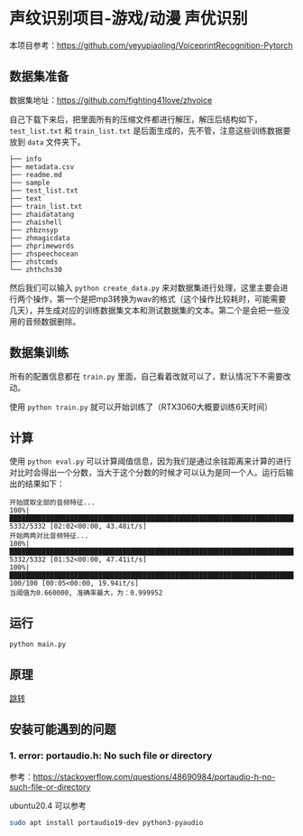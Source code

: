 # 声纹识别项目-游戏/动漫 声优识别

本项目参考：https://github.com/yeyupiaoling/VoiceprintRecognition-Pytorch

## 数据集准备

数据集地址：https://github.com/fighting41love/zhvoice

自己下载下来后，把里面所有的压缩文件都进行解压，解压后结构如下，`test_list.txt` 和 `train_list.txt` 是后面生成的，先不管，注意这些训练数据要放到 `data` 文件夹下。

```
├── info
├── metadata.csv
├── readme.md
├── sample
├── test_list.txt
├── text
├── train_list.txt
├── zhaidatatang
├── zhaishell
├── zhbznsyp
├── zhmagicdata
├── zhprimewords
├── zhspeechocean
├── zhstcmds
└── zhthchs30
```

然后我们可以输入 `python create_data.py` 来对数据集进行处理，这里主要会进行两个操作，第一个是把mp3转换为wav的格式（这个操作比较耗时，可能需要几天），并生成对应的训练数据集文本和测试数据集的文本。第二个是会把一些没用的音频数据删除。

## 数据集训练

所有的配置信息都在 `train.py` 里面，自己看着改就可以了，默认情况下不需要改动。

使用 `python train.py` 就可以开始训练了（RTX3060大概要训练6天时间）

## 计算

使用 `python eval.py` 可以计算阈值信息，因为我们是通过余铉距离来计算的进行对比时会得出一个分数，当大于这个分数的时候才可以认为是同一个人。运行后输出的结果如下：

```
开始提取全部的音频特征...
100%|████████████████████████████████████████████████████████████████████████████████████████████████████████████████████████████████████████████████████████████████████████████████████████████████████████████████████████████████████████████████████████████| 5332/5332 [02:02<00:00, 43.48it/s]
开始两两对比音频特征...
100%|████████████████████████████████████████████████████████████████████████████████████████████████████████████████████████████████████████████████████████████████████████████████████████████████████████████████████████████████████████████████████████████| 5332/5332 [01:52<00:00, 47.41it/s]
100%|██████████████████████████████████████████████████████████████████████████████████████████████████████████████████████████████████████████████████████████████████████████████████████████████████████████████████████████████████████████████████████████████| 100/100 [00:05<00:00, 19.94it/s]
当阈值为0.660000, 准确率最大，为：0.999952
```

## 运行

```bash
python main.py
```

## 原理

[跳转](./study.md)


## 安装可能遇到的问题

### 1. error: portaudio.h: No such file or directory
参考：https://stackoverflow.com/questions/48690984/portaudio-h-no-such-file-or-directory

ubuntu20.4 可以参考
```bash
sudo apt install portaudio19-dev python3-pyaudio
```

